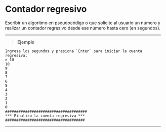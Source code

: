 ﻿# Contador regresivo

Escribir un algoritmo en pseudocódigo o que solicite al usuario un número y realizar un contador regresivo desde ese número hasta cero (en segundos).

---

> **Ejemplo**

```
Ingresa los segundos y presiona `Enter` para iniciar la cuenta regresiva:
> 10
10
9
8
7
6
5
4
3
2
1
0
#####################################
*** Finalizo la cuenta regresiva ***
####################################
```

---
